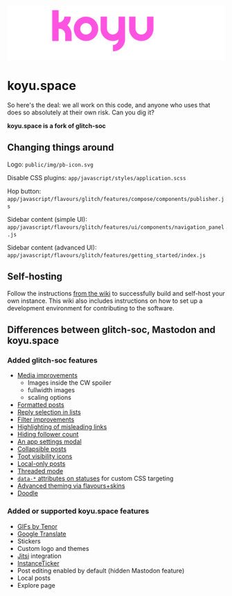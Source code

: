 <p align="center">
  <img src="public/img/pb-icon.svg">
</p>

# koyu.space

So here's the deal: we all work on this code, and anyone who uses that does so absolutely at their own risk. Can you dig it?

**koyu.space is a fork of glitch-soc**

## Changing things around

Logo: `public/img/pb-icon.svg`

Disable CSS plugins: `app/javascript/styles/application.scss`

Hop button: `app/javascript/flavours/glitch/features/compose/components/publisher.js`

Sidebar content (simple UI): `app/javascript/flavours/glitch/features/ui/components/navigation_panel.js`

Sidebar content (advanced UI): `app/javascript/flavours/glitch/features/getting_started/index.js`

## Self-hosting

Follow the instructions [from the wiki](https://wiki.koyu.space/docs/selfhost/) to successfully build and self-host your own instance. This wiki also includes instructions on how to set up a development environment for contributing to the software.

## Differences between glitch-soc, Mastodon and koyu.space

### Added glitch-soc features

-   [Media improvements](https://glitch-soc.github.io/docs/features/media/)
    -   Images inside the CW spoiler
    -   fullwidth images
    -   scaling options
-   [Formatted posts](https://glitch-soc.github.io/docs/features/rich-text)
-   [Reply selection in lists](https://glitch-soc.github.io/docs/features/lists-show-replies-to/)
-   [Filter improvements](https://glitch-soc.github.io/docs/features/filter-improvements/)
-   [Highlighting of misleading links](https://glitch-soc.github.io/docs/features/misleading-link-highlighting/)
-   [Hiding follower count](https://glitch-soc.github.io/docs/features/hide-follower-count/)
-   [An app settings modal](https://glitch-soc.github.io/docs/features/app-settings/)
-   [Collapsible posts](https://glitch-soc.github.io/docs/features/collapsible-toots/)
-   [Toot visibility icons](https://glitch-soc.github.io/docs/features/visibility-icons/)
-   [Local-only posts](https://glitch-soc.github.io/docs/features/local-only-toots/)
-   [Threaded mode](https://glitch-soc.github.io/docs/features/threaded-mode/)
-   [`data-*` attributes on statuses](https://glitch-soc.github.io/docs/features/status-data-attributes/) for custom CSS targeting
-   [Advanced theming via flavours+skins](https://glitch-soc.github.io/docs/features/themes/)
-   [Doodle](https://glitch-soc.github.io/docs/features/doodle/)

### Added or supported koyu.space features

- [GIFs by Tenor](https://tenor.com)
- [Google Translate](https://translate.google.com)
- Stickers
- Custom logo and themes
- [Jitsi](https://meet.jit.si) integration
- [InstanceTicker](https://inst.ance.tk)
- Post editing enabled by default (hidden Mastodon feature)
- Local posts
- Explore page
